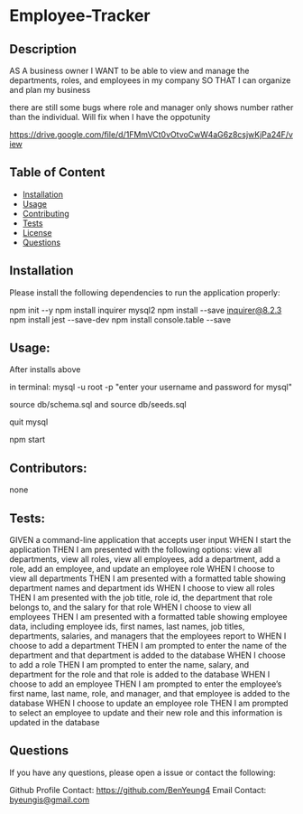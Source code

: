 

# Employee-Tracker

## Description

AS A business owner
I WANT to be able to view and manage the departments, roles, and employees in my company
SO THAT I can organize and plan my business

there are still some bugs where role and manager only shows number rather than the individual.  Will fix when I have the oppotunity

https://drive.google.com/file/d/1FMmVCt0vOtvoCwW4aG6z8csjwKjPa24F/view

## Table of Content

- [Installation](#Installation)
- [Usage](#Usage)
- [Contributing](#Contributing)
- [Tests](#Tests)
- [License](#License)
- [Questions](#Questions)

## Installation

Please install the following dependencies to run the application properly:

npm init --y
npm install inquirer mysql2
npm install --save inquirer@8.2.3
npm install jest --save-dev
npm install console.table --save

## Usage:

After installs above

in terminal:
mysql -u root -p
"enter your username and password for mysql"

source db/schema.sql and source db/seeds.sql

quit mysql

npm start

## Contributors:

none

## Tests:

GIVEN a command-line application that accepts user input
WHEN I start the application
THEN I am presented with the following options: view all departments, view all roles, view all employees, add a department, add a role, add an employee, and update an employee role
WHEN I choose to view all departments
THEN I am presented with a formatted table showing department names and department ids
WHEN I choose to view all roles
THEN I am presented with the job title, role id, the department that role belongs to, and the salary for that role
WHEN I choose to view all employees
THEN I am presented with a formatted table showing employee data, including employee ids, first names, last names, job titles, departments, salaries, and managers that the employees report to
WHEN I choose to add a department
THEN I am prompted to enter the name of the department and that department is added to the database
WHEN I choose to add a role
THEN I am prompted to enter the name, salary, and department for the role and that role is added to the database
WHEN I choose to add an employee
THEN I am prompted to enter the employee’s first name, last name, role, and manager, and that employee is added to the database
WHEN I choose to update an employee role
THEN I am prompted to select an employee to update and their new role and this information is updated in the database

## Questions

If you have any questions, please open a issue or contact the following:

Github Profile Contact: https://github.com/BenYeung4
Email Contact: byeungis@gmail.com
